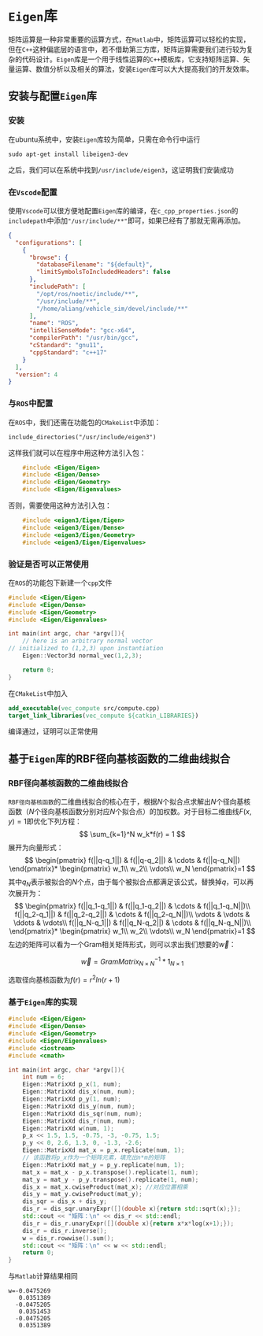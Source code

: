 # `Eigen`库

矩阵运算是一种非常重要的运算方式，在`Matlab`中，矩阵运算可以轻松的实现，但在`C++`这种偏底层的语言中，若不借助第三方库，矩阵运算需要我们进行较为复杂的代码设计。`Eigen`库是一个用于线性运算的`C++`模板库，它支持矩阵运算、矢量运算、数值分析以及相关的算法，安装`Eigen`库可以大大提高我们的开发效率。

## 安装与配置`Eigen`库
### 安装
在ubuntu系统中，安装`Eigen`库较为简单，只需在命令行中运行

    sudo apt-get install libeigen3-dev
之后，我们可以在系统中找到`/usr/include/eigen3`，这证明我们安装成功

### 在`Vscode`配置
使用`Vscode`可以很方便地配置`Eigen`库的编译，在`c_cpp_properties.json`的`includepath`中添加`"/usr/include/**"`即可，如果已经有了那就无需再添加。
```json
{
  "configurations": [
    {
      "browse": {
        "databaseFilename": "${default}",
        "limitSymbolsToIncludedHeaders": false
      },
      "includePath": [
        "/opt/ros/noetic/include/**",
        "/usr/include/**",
        "/home/aliang/vehicle_sim/devel/include/**"
      ],
      "name": "ROS",
      "intelliSenseMode": "gcc-x64",
      "compilerPath": "/usr/bin/gcc",
      "cStandard": "gnu11",
      "cppStandard": "c++17"
    }
  ],
  "version": 4
}
```
### 与`ROS`中配置
在`ROS`中，我们还需在功能包的`CMakeList`中添加：

    include_directories("/usr/include/eigen3")
这样我们就可以在程序中用这种方法引入包：
```C++
    #include <Eigen/Eigen>
    #include <Eigen/Dense>
    #include <Eigen/Geometry>
    #include <Eigen/Eigenvalues>
```
否则，需要使用这种方法引入包：
```C++
    #include <eigen3/Eigen/Eigen>
    #include <eigen3/Eigen/Dense>
    #include <eigen3/Eigen/Geometry>
    #include <eigen3/Eigen/Eigenvalues>
```
### 验证是否可以正常使用
在`ROS`的功能包下新建一个`cpp`文件
```C++
#include <Eigen/Eigen>
#include <Eigen/Dense>
#include <Eigen/Geometry>
#include <Eigen/Eigenvalues>

int main(int argc, char *argv[]){
    // here is an arbitrary normal vector
// initialized to (1,2,3) upon instantiation
    Eigen::Vector3d normal_vec(1,2,3); 

    return 0;
}
```
在`CMakeList`中加入
```CMake
add_executable(vec_compute src/compute.cpp)
target_link_libraries(vec_compute ${catkin_LIBRARIES})
```
编译通过，证明可以正常使用
## 基于`Eigen`库的RBF径向基核函数的二维曲线拟合

### RBF径向基核函数的二维曲线拟合
`RBF径向基核函数`的二维曲线拟合的核心在于，根据$N$个拟合点求解出$N$个径向基核函数（$N$个径向基核函数分别对应$N$个拟合点）的加权数。对于目标二维曲线$F(x,y)=1$即优化下列方程：
$$
\sum_{k=1}^N w_k*f(r) = 1
$$
展开为向量形式：
$$
\begin{pmatrix}
f(||q-q_1||) & f(||q-q_2||) & \cdots & f(||q-q_N||)
\end{pmatrix}*
\begin{pmatrix}
w_1\\
w_2\\
\vdots\\
w_N
\end{pmatrix}=1
$$
其中$q_N$表示被拟合的$N$个点，由于每个被拟合点都满足该公式，替换掉$q$，可以再次展开为：
$$
\begin{pmatrix}
f(||q_1-q_1||) & f(||q_1-q_2||) & \cdots & f(||q_1-q_N||)\\
f(||q_2-q_1||) & f(||q_2-q_2||) & \cdots & f(||q_2-q_N||)\\
\vdots & \vdots & \ddots & \vdots\\
f(||q_N-q_1||) & f(||q_N-q_2||) & \cdots & f(||q_N-q_N||)\\
\end{pmatrix}*
\begin{pmatrix}
w_1\\
w_2\\
\vdots\\
w_N
\end{pmatrix}=1
$$
左边的矩阵可以看为一个Gram相关矩阵形式，则可以求出我们想要的$\vec{w}$：

$$
\vec{w} = GramMatrix^{-1}_{N \times N}*1_{N \times 1}
$$

选取径向基核函数为$f(r)=r^2ln(r+1)$
### 基于`Eigen`库的实现
```C++
#include <Eigen/Eigen>
#include <Eigen/Dense>
#include <Eigen/Geometry>
#include <Eigen/Eigenvalues>
#include <iostream>
#include <cmath>

int main(int argc, char *argv[]){
    int num = 6;
    Eigen::MatrixXd p_x(1, num);
    Eigen::MatrixXd dis_x(num, num);
    Eigen::MatrixXd p_y(1, num);
    Eigen::MatrixXd dis_y(num, num);
    Eigen::MatrixXd dis_sqr(num, num);
    Eigen::MatrixXd dis_r(num, num);
    Eigen::MatrixXd w(num, 1);
    p_x << 1.5, 1.5, -0.75, -3, -0.75, 1.5;
    p_y << 0, 2.6, 1.3, 0, -1.3, -2.6;
    Eigen::MatrixXd mat_x = p_x.replicate(num, 1); 
    // 该函数将p_x作为一个矩阵元素，填充出n*m的矩阵
    Eigen::MatrixXd mat_y = p_y.replicate(num, 1);
    mat_x = mat_x - p_x.transpose().replicate(1, num);
    mat_y = mat_y - p_y.transpose().replicate(1, num);
    dis_x = mat_x.cwiseProduct(mat_x); //对应位置相乘
    dis_y = mat_y.cwiseProduct(mat_y);
    dis_sqr = dis_x + dis_y;
    dis_r = dis_sqr.unaryExpr([](double x){return std::sqrt(x);});
    std::cout << "矩阵：\n" << dis_r << std::endl;
    dis_r = dis_r.unaryExpr([](double x){return x*x*log(x+1);});
    dis_r = dis_r.inverse();
    w = dis_r.rowwise().sum();
    std::cout << "矩阵：\n" << w << std::endl;
    return 0;
}
```
与`Matlab`计算结果相同

    w=-0.0475269
       0.0351389
      -0.0475205
       0.0351453
      -0.0475205
       0.0351389
